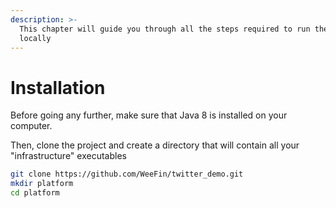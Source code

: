 ```yaml
---
description: >-
  This chapter will guide you through all the steps required to run the project
  locally
---
```


# Installation

Before going any further, make sure that Java 8 is installed on your computer.

Then, clone the project and create a directory that will contain all your "infrastructure" executables

```bash
git clone https://github.com/WeeFin/twitter_demo.git
mkdir platform
cd platform
```
